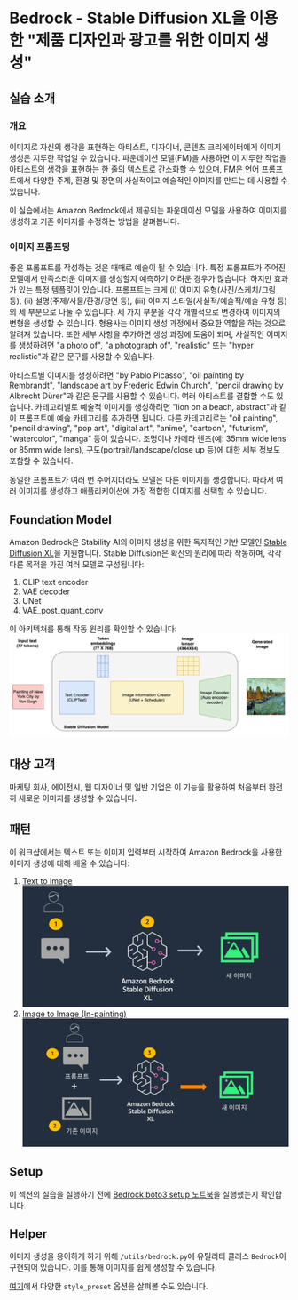 # Bedrock - Stable Diffusion XL을 이용한 "제품 디자인과 광고를 위한 이미지 생성"
## 실습 소개

### 개요

이미지로 자신의 생각을 표현하는 아티스트, 디자이너, 콘텐츠 크리에이터에게 이미지 생성은 지루한 작업일 수 있습니다. 파운데이션 모델(FM)을 사용하면 이 지루한 작업을 아티스트의 생각을 표현하는 한 줄의 텍스트로 간소화할 수 있으며, FM은 언어 프롬프트에서 다양한 주제, 환경 및 장면의 사실적이고 예술적인 이미지를 만드는 데 사용할 수 있습니다.

이 실습에서는 Amazon Bedrock에서 제공되는 파운데이션 모델을 사용하여 이미지를 생성하고 기존 이미지를 수정하는 방법을 살펴봅니다.


### 이미지 프롬프팅

좋은 프롬프트를 작성하는 것은 때때로 예술이 될 수 있습니다. 특정 프롬프트가 주어진 모델에서 만족스러운 이미지를 생성할지 예측하기 어려운 경우가 많습니다. 하지만 효과가 있는 특정 템플릿이 있습니다. 프롬프트는 크게 (i) 이미지 유형(사진/스케치/그림 등), (ii) 설명(주제/사물/환경/장면 등), (iii) 이미지 스타일(사실적/예술적/예술 유형 등)의 세 부분으로 나눌 수 있습니다. 세 가지 부분을 각각 개별적으로 변경하여 이미지의 변형을 생성할 수 있습니다. 형용사는 이미지 생성 과정에서 중요한 역할을 하는 것으로 알려져 있습니다. 또한 세부 사항을 추가하면 생성 과정에 도움이 되며, 사실적인 이미지를 생성하려면 "a photo of", "a photograph of", "realistic" 또는 "hyper realistic"과 같은 문구를 사용할 수 있습니다.  

아티스트별 이미지를 생성하려면 "by Pablo Picasso", "oil painting by Rembrandt", "landscape art by Frederic Edwin Church", "pencil drawing by Albrecht Dürer"과 같은 문구를 사용할 수 있습니다. 여러 아티스트를 결합할 수도 있습니다. 카테고리별로 예술적 이미지를 생성하려면 "lion on a beach, abstract"과 같이 프롬프트에 예술 카테고리를 추가하면 됩니다. 다른 카테고리로는 "oil painting", "pencil drawing", "pop art", "digital art", "anime", "cartoon", "futurism", "watercolor", "manga" 등이 있습니다. 조명이나 카메라 렌즈(예: 35mm wide lens or 85mm wide lens), 구도(portrait/landscape/close up 등)에 대한 세부 정보도 포함할 수 있습니다.

동일한 프롬프트가 여러 번 주어지더라도 모델은 다른 이미지를 생성합니다. 따라서 여러 이미지를 생성하고 애플리케이션에 가장 적합한 이미지를 선택할 수 있습니다.

## Foundation Model

Amazon Bedrock은 Stability AI의 이미지 생성을 위한 독자적인 기반 모델인 [Stable Diffusion XL](https://stability.ai/stablediffusion)을 지원합니다. Stable Diffusion은 확산의 원리에 따라 작동하며, 각각 다른 목적을 가진 여러 모델로 구성됩니다:

1. CLIP text encoder
2. VAE decoder
3. UNet
4. VAE_post_quant_conv

이 아키텍처를 통해 작동 원리를 확인할 수 있습니다:
![Stable Diffusion Architecture](./images/sd.png)

## 대상 고객

마케팅 회사, 에이전시, 웹 디자이너 및 일반 기업은 이 기능을 활용하여 처음부터 완전히 새로운 이미지를 생성할 수 있습니다.

## 패턴

이 워크샵에서는 텍스트 또는 이미지 입력부터 시작하여 Amazon Bedrock을 사용한 이미지 생성에 대해 배울 수 있습니다:

1. [Text to Image](./Bedrock%20Stable%20Diffusion%20XL.ipynb)
    ![Text to Image](./images/71-txt-2-img.png)
2. [Image to Image (In-painting)](./Bedrock%20Stable%20Diffusion%20XL.ipynb)
    ![Text to Image](./images/72-img-2-img.png)

## Setup
이 섹션의 실습을 실행하기 전에 [Bedrock boto3 setup 노트북](../0_setup/1_bedrock_boto3_setup.ipynb)을 실행했는지 확인합니다.

## Helper
이미지 생성을 용이하게 하기 위해 `/utils/bedrock.py`에 유틸리티 클래스 `Bedrock`이 구현되어 있습니다. 이를 통해 이미지를 쉽게 생성할 수 있습니다.

[여기](https://platform.stability.ai/docs/features/animation/parameters#available-styles)에서 다양한 `style_preset` 옵션을 살펴볼 수도 있습니다.
